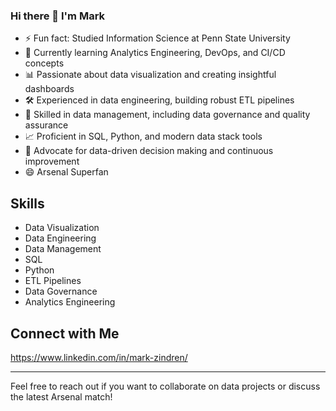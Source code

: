 ### Hi there 👋 I'm Mark

* ⚡ Fun fact: Studied Information Science at Penn State University
* 🌱 Currently learning Analytics Engineering, DevOps, and CI/CD concepts
* 📊 Passionate about data visualization and creating insightful dashboards
* 🛠️ Experienced in data engineering, building robust ETL pipelines
* 💾 Skilled in data management, including data governance and quality assurance
* 📈 Proficient in SQL, Python, and modern data stack tools
* 🔄 Advocate for data-driven decision making and continuous improvement
* 😄 Arsenal Superfan

## Skills

- Data Visualization
- Data Engineering
- Data Management
- SQL
- Python
- ETL Pipelines
- Data Governance
- Analytics Engineering

## Connect with Me

https://www.linkedin.com/in/mark-zindren/

---

Feel free to reach out if you want to collaborate on data projects or discuss the latest Arsenal match!



<!--
**mdzgithub/mdzgithub** is a ✨ _special_ ✨ repository because its `README.md` (this file) appears on your GitHub profile.

Here are some ideas to get you started:

- 🔭 I’m currently working on ...
- 🌱 I’m currently learning ...
- 👯 I’m looking to collaborate on ...
- 🤔 I’m looking for help with ...
- 💬 Ask me about ...
- 📫 How to reach me: ...
- 😄 Pronouns: ...
- ⚡ Fun fact: ...
-->

